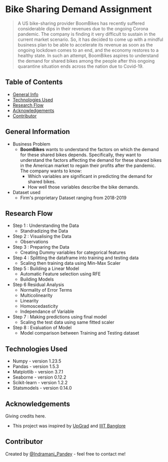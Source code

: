 # Bike Sharing Demand Assignment
> A US bike-sharing provider BoomBikes has recently suffered considerable dips in their revenues due to the ongoing Corona pandemic. The company is finding it very difficult to sustain in the current market scenario. So, it has decided to come up with a mindful business plan to be able to accelerate its revenue as soon as the ongoing lockdown comes to an end, and the economy restores to a healthy state. In such an attempt, BoomBikes aspires to understand the demand for shared bikes among the people after this ongoing quarantine situation ends across the nation due to Covid-19.


## Table of Contents
* [General Info](#general-information)
* [Technologies Used](#technologies-used)
* [Research Flow](#research-flow)
* [Acknowledgements](#acknowledgements)
* [Contributor](#contributor)

<!-- You can include any other section that is pertinent to your problem -->

## General Information
- Business Problem
  -  **BoomBikes** wants to understand the factors on which the demand for these shared bikes depends. Specifically, they want to understand the factors affecting the demand for these shared bikes in the American market to regain their profits after the pandemic. The company wants to know:
      - Which variables are significant in predicting the demand for shared bikes.
      - How well those variables describe the bike demands.
- Dataset used
  - Firm's proprietary Dataset ranging from 2018-2019

<!-- You don't have to answer all the questions - just the ones relevant to your project. -->

## Research Flow
- Step 1 : Understanding the Data
    - Standradizing the Data
- Step 2 : Visualising the Data
    - Observations
- Step 3 : Preparing the Data
    - Creating Dummy variables for categorical features
- Step 4 : Splitting the dataframe into training and testing data
    - Scaling then training data using Min-Max Scaler
- Step 5 : Building a Linear Model
    - Automatic Feature selection using RFE
    - Building Models
- Step 6 Residual Analysis
    - Normality of Error Terms
    - Multicolinearity
    - Linearity
    - Homoscedasticity
    - Independance of Variable
- Step 7 : Making predictions using final model
    - Scaling the test data using same fitted scaler
- Step 8 : Evaluation of Model
    - Model comparison between Training and Testing dataset


<!-- You don't have to answer all the questions - just the ones relevant to your project. -->


## Technologies Used
- Numpy - version 1.23.5
- Pandas - version 1.5.3
- Matplotlib - version 3.7.1
- Seaborne - version 0.12.2
- Scikit-learn - version 1.2.2
- Statsmodels - version 0.14.0


<!-- As the libraries versions keep on changing, it is recommended to mention the version of library used in this project -->

## Acknowledgements
Giving credits here.
- This project was inspired by [UpGrad](https://ww2.upgrad.com/?_gl=1*1a6yjvu*_ga*MTY4NTk0NDA2Ny4xNjk4MDg2ODEw*_ga_HVXPGHVCS0*MTY5ODA4NjgwOS4xLjAuMTY5ODA4NjgwOS42MC4wLjA.&user_uuid=478408e8-483a-4336-8184-9025c279e0af&combination_id=2) and [IIIT Banglore](https://www.iiitb.ac.in/)


## Contributor
Created by [@Indramani_Pandey](https://github.com/indramani-mani) - feel free to contact me!


<!-- Optional -->
<!-- ## License -->
<!-- This project is open source and available under the [... License](). -->

<!-- You don't have to include all sections - just the one's relevant to your project -->
